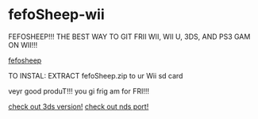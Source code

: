 # fefoSheep-wii

FEFOSHEEP!!! THE BEST WAY TO GIT FRII WII, WII U, 3DS, AND PS3 GAM ON WII!!!

[fefosheep](https://cdn.discordapp.com/attachments/341741717319581696/359360709269913601/fefosheep.png)

TO INSTAL: EXTRACT fefoSheep.zip to ur Wii sd card

veyr good produT!!! you gi  frig am for FRI!!!

[check out 3ds version!](https://github.com/fefoSheep/fefoSheep-3ds)
[check out nds port!](https://github.com/fefoSheep/fefosheep-nds)